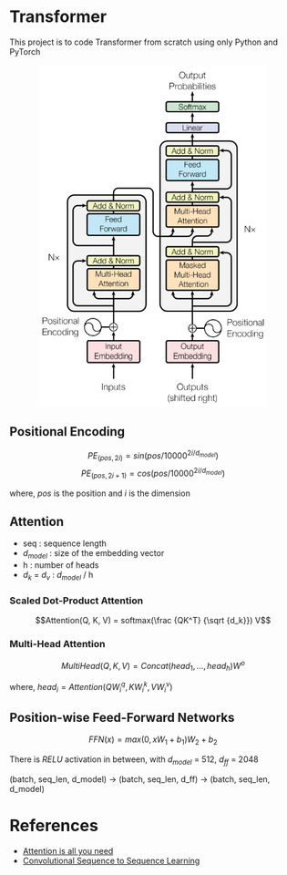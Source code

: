 # Transformer

This project is to code Transformer from scratch using only Python and PyTorch


<div align="center">

<img alt="transformer" src="./assets/Transformer.png" width=400 height=600/>

</div>


## Positional Encoding
$$PE_{(pos, 2i)} = sin(pos/10000^{2i/d_{model}})$$
$$PE_{(pos, 2i + 1)} = cos(pos/10000^{2i/d_{model}})$$

where, $pos$ is the position and $i$ is the dimension

## Attention

- seq : sequence length
- $d_{model}$ : size of the embedding vector
- h : number of heads
- $d_k$ = $d_v$ : $d_{model}$  / h

### Scaled Dot-Product Attention

$$Attention(Q, K, V) =  softmax(\frac {QK^T} {\sqrt {d_k}}) V$$

### Multi-Head Attention

$$MultiHead(Q, K, V) = Concat(head_1, \dots, head_h)W^o$$

where, $head_i = Attention(QW^q_i, KW^k_i, VW^v_i)$

## Position-wise Feed-Forward Networks
$$FFN(x) = max(0, xW_1 + b_1)W_2 + b_2$$

There is $RELU$ activation in between, with $d_{model}$ = 512, $d_{ff}$ = 2048

 (batch, seq_len, d_model) -> (batch, seq_len, d_ff) -> (batch, seq_len, d_model)

# References
- [Attention is all you need](https://arxiv.org/abs/1706.03762)
- [Convolutional Sequence to Sequence Learning](https://arxiv.org/abs/1705.03122)